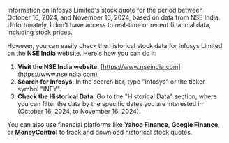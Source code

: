 Information on Infosys Limited's stock quote for the period between October 16, 2024, and November 16, 2024, based on data from NSE India. Unfortunately, I don't have access to real-time or recent financial data, including stock prices.

However, you can easily check the historical stock data for Infosys Limited on the **NSE India** website. Here's how you can do it:

1. **Visit the NSE India website**: [https://www.nseindia.com](https://www.nseindia.com)
2. **Search for Infosys**: In the search bar, type "Infosys" or the ticker symbol "INFY".
3. **Check the Historical Data**: Go to the "Historical Data" section, where you can filter the data by the specific dates you are interested in (October 16, 2024, to November 16, 2024).

You can also use financial platforms like **Yahoo Finance**, **Google Finance**, or **MoneyControl** to track and download historical stock quotes.
